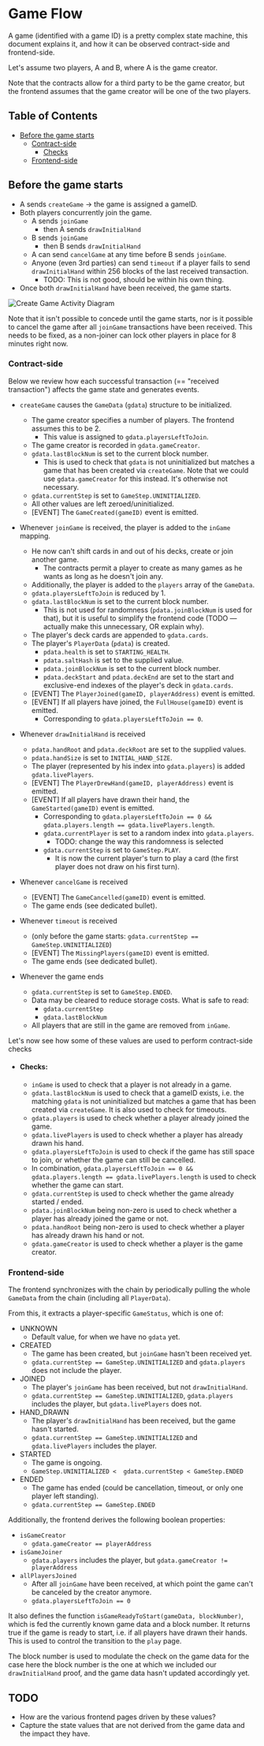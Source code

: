 # Game Flow

A game (identified with a game ID) is a pretty complex state machine, this document explains it,
and how it can be observed contract-side and frontend-side.

Let's assume two players, A and B, where A is the game creator.

Note that the contracts allow for a third party to be the game creator, but the frontend assumes
that the game creator will be one of the two players.

## Table of Contents

- [Before the game starts](#before-the-game-starts)
    - [Contract-side](#contract-side)
        - [Checks](#checks)
    - [Frontend-side](#frontend-side)

## Before the game starts

- A sends `createGame` → the game is assigned a gameID.
- Both players concurrently join the game.
  - A sends `joinGame`
      - then A sends `drawInitialHand`
  - B sends `joinGame`
      - then B sends `drawInitialHand`
  - A can send `cancelGame` at any time before B sends `joinGame`.
  - Anyone (even 3rd parties) can send `timeout` if a player fails to send `drawInitialHand` within
    256 blocks of the last received transaction.
      - TODO: This is not good, should be within his own thing. 
- Once both `drawInitialHand` have been received, the game starts.

![Create Game Activity Diagram](https://www.plantuml.com/plantuml/png/pLHDZzD03BtFh_2n-nVI0zjq9UWD8IJEeyHDl4piCdPKzTyp7oMGHa822R4v9VOyl-Vtb7bMyz7cARZoubppCVWRHY0c8s-eq4NqXk_zX7lN74TF30Conj8SKldqidSiXX1f6Asvru0KMAxWLQNBatguaerW8rKOAAgIi7DdYLyTfES7-G6y6KuNKp21Lo6kY5c9XuKp8-WCkvF2Jro8wFjRmM3_xYdH8SFkXlhauFuqd_0LEwjp8twRKQrEmw08EvPwTgr8aNk5FlhhgLWJFdZkAsmhf0KVLEug81tCS7j4R-KjjDdkx63TnWHAF9LkgtI1VV5asQBaw29b0IqwNmGLLej1vxd3a5ctebOCntAmPB3VTDNaiYgcqNHssw_wbdC7FtZYLVhjNwRV_hFqspzB__1sqZ_yFltsFwQVYSkVxxAgppIXp0QTfAQHC4neMpNDKTY8PomQu1AbGzMzMplI7FWcd0h4NPZxx8cD57ku-6YKPjtpj4fQL_dr2ZkT7zFAxHfZliM88T14vkeghgp-d3xcANm7.png)

Note that it isn't possible to concede until the game starts, nor is it possible to cancel the game
after all `joinGame` transactions have been received. This needs to be fixed, as a non-joiner
can lock other players in place for 8 minutes right now.

### Contract-side

Below we review how each successful transaction (== "received transaction") affects the game state
and generates events.

- `createGame` causes the `GameData` (`gdata`) structure to be initialized.
    - The game creator specifies a number of players. The frontend assumes this to be 2.
        - This value is assigned to `gdata.playersLeftToJoin`.
    - The game creator is recorded in `gdata.gameCreator`.
    - `gdata.lastBlockNum` is set to the current block number.
        - This is used to check that `gdata` is not uninitialized but matches a game that has been
          created via `createGame`. Note that we could use `gdata.gameCreator` for this instead.
          It's otherwise not necessary.
    - `gdata.currentStep` is set to `GameStep.UNINITIALIZED`.
    - All other values are left zeroed/uninitialized.
    - \[EVENT\] The `GameCreated(gameID)` event is emitted.


- Whenever `joinGame` is received, the player is added to the `inGame` mapping.
    - He now can't shift cards in and out of his decks, create or join another game.
        - The contracts permit a player to create as many games as he wants as long as he
          doesn't join any.
    - Additionally, the player is added to the `players` array of the `GameData`.
    - `gdata.playersLeftToJoin` is reduced by 1.
    - `gdata.lastBlockNum` is set to the current block number.
        - This is not used for randomness (`pdata.joinBlockNum` is used for that), but it is useful
          to simplify the frontend code (TODO — actually make this unnecessary, OR explain why).
    - The player's deck cards are appended to `gdata.cards`.
    - The player's `PlayerData` (`pdata`) is created.
        - `pdata.health` is set to `STARTING_HEALTH`.
        - `pdata.saltHash` is set to the supplied value.
        - `pdata.joinBlockNum` is set to the current block number.
        - `pdata.deckStart` and `pdata.deckEnd` are set to the start and exclusive-end indexes of
           the player's deck in `gdata.cards`.
    - \[EVENT\] The `PlayerJoined(gameID, playerAddress)` event is emitted.
    - \[EVENT\] If all players have joined, the `FullHouse(gameID)` event is emitted.
        - Corresponding to `gdata.playersLeftToJoin == 0`.


- Whenever `drawInitialHand` is received
    - `pdata.handRoot` and `pdata.deckRoot` are set to the supplied values.
    - `pdata.handSize` is set to `INITIAL_HAND_SIZE`.
    - The player (represented by his index into `gdata.players`) is added `gdata.livePlayers`.
    - \[EVENT\] The `PlayerDrewHand(gameID, playerAddress)` event is emitted.
    - \[EVENT\] If all players have drawn their hand, the `GameStarted(gameID)` event is emitted.
        - Corresponding to `gdata.playersLeftToJoin == 0 &&
          gdata.players.length == gdata.livePlayers.length`. 
        - `gdata.currentPlayer` is set to a random index into `gdata.players`.
            - TODO: change the way this randomness is selected
        - `gdata.currentStep` is set to `GameStep.PLAY`.
            - It is now the current player's turn to play a card (the first player does not draw on
              his first turn).


- Whenever `cancelGame` is received
    - \[EVENT\] The `GameCancelled(gameID)` event is emitted.
    - The game ends (see dedicated bullet).


- Whenever `timeout` is received
    - (only before the game starts: `gdata.currentStep == GameStep.UNINITIALIZED`)
    - \[EVENT\] The `MissingPlayers(gameID)` event is emitted.
    - The game ends (see dedicated bullet).


- Whenever the game ends
    - `gdata.currentStep` is set to `GameStep.ENDED`.
    - Data may be cleared to reduce storage costs. What is safe to read:
        - `gdata.currentStep`
        - `gdata.lastBlockNum`
    - All players that are still in the game are removed from `inGame`.

Let's now see how some of these values are used to perform contract-side checks

- #### Checks:
    - `inGame` is used to check that a player is not already in a game. 
    - `gdata.lastBlockNum` is used to check that a gameID exists, i.e. the matching `gdata` is not
      uninitialized but matches a game that has been created via `createGame`. It is also used to
      check for timeouts.
    - `gdata.players` is used to check whether a player already joined the game.
    - `gdata.livePlayers` is used to check whether a player has already drawn his hand.
    - `gdata.playersLeftToJoin` is used to check if the game has still space to join, or whether the
      game can still be cancelled.
    - In combination, `gdata.playersLeftToJoin == 0 && gdata.players.length ==
      gdata.livePlayers.length` is used to check whether the game can start.
    - `gdata.currentStep` is used to check whether the game already started / ended.
    - `pdata.joinBlockNum` being non-zero is used to check whether a player has already joined the
      game or not.
    - `pdata.handRoot` being non-zero is used to check whether a player has already drawn
      his hand or not.
    - `gdata.gameCreator` is used to check whether a player is the game creator.

### Frontend-side

The frontend synchronizes with the chain by periodically pulling the whole `GameData` from the chain
(including all `PlayerData`).

From this, it extracts a player-specific `GameStatus`, which is one of:

- UNKNOWN
    - Default value, for when we have no `gdata` yet.
- CREATED
    - The game has been created, but `joinGame` hasn't been received yet.
    - `gdata.currentStep == GameStep.UNINITIALIZED` and `gdata.players` does not include the player.
- JOINED
    - The player's `joinGame` has been received, but not `drawInitialHand`.
    - `gdata.currentStep == GameStep.UNINITIALIZED`, `gdata.players` includes the player, but
      `gdata.livePlayers` does not.
- HAND_DRAWN
    - The player's `drawInitialHand` has been received, but the game hasn't started.
    - `gdata.currentStep == GameStep.UNINITIALIZED` and `gdata.livePlayers` includes the player.
- STARTED
    - The game is ongoing. 
    - `GameStep.UNINITIALIZED <  gdata.currentStep < GameStep.ENDED`
- ENDED
    - The game has ended (could be cancellation, timeout, or only one player left standing).
    - `gdata.currentStep == GameStep.ENDED`

Additionally, the frontend derives the following boolean properties:

- `isGameCreator`
    - `gdata.gameCreator == playerAddress`
- `isGameJoiner`
    - `gdata.players` includes the player, but `gdata.gameCreator != playerAddress`
- `allPlayersJoined`
    - After all `joinGame` have been received, at which point the game can't be canceled by the
      creator anymore.
    - `gdata.playersLeftToJoin == 0`

It also defines the function `isGameReadyToStart(gameData, blockNumber)`, which is fed the currently
known game data and a block number. It returns true if the game is ready to start, i.e. if all
players have drawn their hands. This is used to control the transition to the `play` page.

The block number is used to modulate the check on the game data for the case here the block number
is the one at which we included our `drawInitialHand` proof, and the game data hasn't updated
accordingly yet.

## TODO

- How are the various frontend pages driven by these values?
- Capture the state values that are not derived from the game data and the impact they have.
